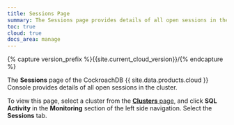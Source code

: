 ```yaml
---
title: Sessions Page
summary: The Sessions page provides details of all open sessions in the cluster.
toc: true
cloud: true
docs_area: manage
---
```


{% capture version_prefix %}{{site.current_cloud_version}}/{% endcapture %}

The **Sessions** page of the CockroachDB {{ site.data.products.cloud }} Console provides details of all open sessions in the cluster.

To view this page, select a cluster from the [**Clusters** page](cluster-management.md#view-clusters-page), and click **SQL Activity** in the **Monitoring** section of the left side navigation. Select the **Sessions** tab.


